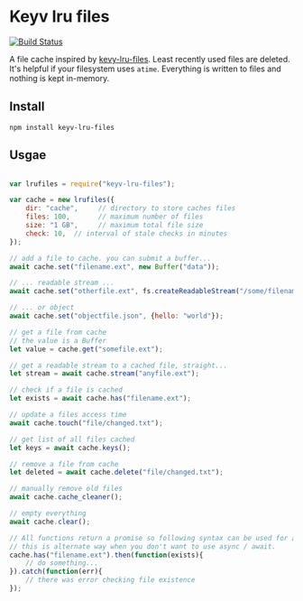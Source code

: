 # Keyv lru files

[![Build Status](https://travis-ci.org/gumlet/keyv-lru-files.svg?branch=master)](https://travis-ci.org/gumlet/keyv-lru-files)

A file cache inspired by [kevy-lru-files](https://github.com/isaacs/node-lru-cache).
Least recently used files are deleted. It's helpful if your filesystem uses `atime`.
Everything is written to files and nothing is kept in-memory.

## Install

````
npm install keyv-lru-files
````

## Usgae

```` javascript

var lrufiles = require("keyv-lru-files");

var cache = new lrufiles({
	dir: "cache", 	  // directory to store caches files
	files: 100,       // maximum number of files
	size: "1 GB",     // maximum total file size
	check: 10,  // interval of stale checks in minutes
});

// add a file to cache. you can submit a buffer...
await cache.set("filename.ext", new Buffer("data"));

// ... readable stream ...
await cache.set("otherfile.ext", fs.createReadableStream("/some/filename.ext"));

// ... or object
await cache.set("objectfile.json", {hello: "world"});

// get a file from cache
// the value is a Buffer
let value = cache.get("somefile.ext");

// get a readable stream to a cached file, straight...
let stream = await cache.stream("anyfile.ext");

// check if a file is cached
let exists = await cache.has("filename.ext");

// update a files access time
await cache.touch("file/changed.txt");

// get list of all files cached
let keys = await cache.keys();

// remove a file from cache
let deleted = await cache.delete("file/changed.txt");

// manually remove old files
await cache.cache_cleaner();

// empty everything
await cache.clear();

// All functions return a promise so following syntax can be used for all functions
// this is alternate way when you don't want to use async / await.
cache.has("filename.ext").then(function(exists){
	// do something...
}).catch(function(err){
	// there was error checking file existence
});

````
